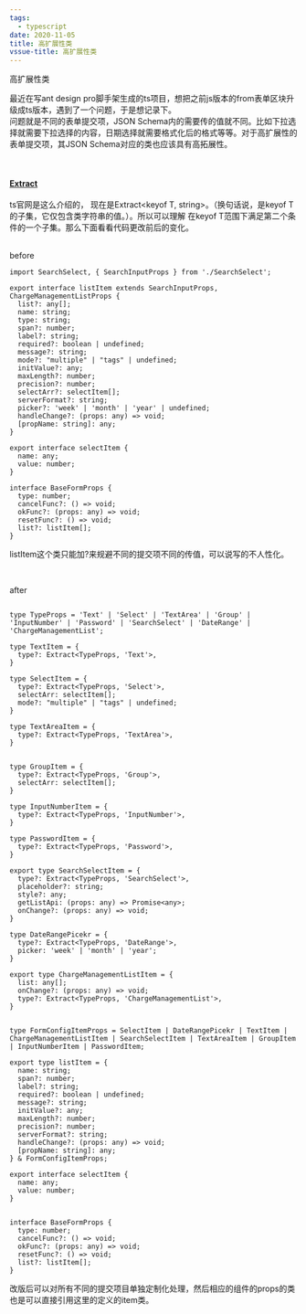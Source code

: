 ```yaml
---
tags:
  - typescript
date: 2020-11-05
title: 高扩展性类
vssue-title: 高扩展性类
---
```


高扩展性类

<!-- more -->

最近在写ant design pro脚手架生成的ts项目，想把之前js版本的from表单区块升级成ts版本，遇到了一个问题，于是想记录下。
<br />
问题就是不同的表单提交项，JSON Schema内的需要传的值就不同。比如下拉选择就需要下拉选择的内容，日期选择就需要格式化后的格式等等。对于高扩展性的表单提交项，其JSON Schema对应的类也应该具有高拓展性。

<br />

#### [Extract](https://www.tslang.cn/docs/release-notes/typescript-2.9.html)

ts官网是这么介绍的， 现在是Extract<keyof T, string>。（换句话说，是keyof T的子集，它仅包含类字符串的值。）。所以可以理解 在keyof T范围下满足第二个条件的一个子集。那么下面看看代码更改前后的变化。

<br />
before

```
import SearchSelect, { SearchInputProps } from './SearchSelect';

export interface listItem extends SearchInputProps, ChargeManagementListProps {
  list?: any[];
  name: string;
  type: string;
  span?: number;
  label?: string;
  required?: boolean | undefined;
  message?: string;
  mode?: "multiple" | "tags" | undefined;
  initValue?: any;
  maxLength?: number;
  precision?: number;
  selectArr?: selectItem[];
  serverFormat?: string;
  picker?: 'week' | 'month' | 'year' | undefined;
  handleChange?: (props: any) => void;
  [propName: string]: any;
}

export interface selectItem {
  name: any;
  value: number;
}

interface BaseFormProps {
  type: number;
  cancelFunc?: () => void;
  okFunc?: (props: any) => void;
  resetFunc?: () => void;
  list?: listItem[];
}
```
listItem这个类只能加?来规避不同的提交项不同的传值，可以说写的不人性化。

<br />

after

```

type TypeProps = 'Text' | 'Select' | 'TextArea' | 'Group' | 'InputNumber' | 'Password' | 'SearchSelect' | 'DateRange' | 'ChargeManagementList';

type TextItem = {
  type?: Extract<TypeProps, 'Text'>,
}

type SelectItem = {
  type?: Extract<TypeProps, 'Select'>,
  selectArr: selectItem[];
  mode?: "multiple" | "tags" | undefined;
}

type TextAreaItem = {
  type?: Extract<TypeProps, 'TextArea'>,
}


type GroupItem = {
  type?: Extract<TypeProps, 'Group'>,
  selectArr: selectItem[];
}

type InputNumberItem = {
  type?: Extract<TypeProps, 'InputNumber'>,
}

type PasswordItem = {
  type?: Extract<TypeProps, 'Password'>,
}

export type SearchSelectItem = {
  type?: Extract<TypeProps, 'SearchSelect'>,
  placeholder?: string;
  style?: any;
  getListApi: (props: any) => Promise<any>;
  onChange?: (props: any) => void;
}

type DateRangePicekr = {
  type?: Extract<TypeProps, 'DateRange'>,
  picker: 'week' | 'month' | 'year';
}

export type ChargeManagementListItem = {
  list: any[];
  onChange?: (props: any) => void;
  type?: Extract<TypeProps, 'ChargeManagementList'>,
}


type FormConfigItemProps = SelectItem | DateRangePicekr | TextItem | ChargeManagementListItem | SearchSelectItem | TextAreaItem | GroupItem | InputNumberItem | PasswordItem;

export type listItem = {
  name: string;
  span?: number;
  label?: string;
  required?: boolean | undefined;
  message?: string;
  initValue?: any;
  maxLength?: number;
  precision?: number;
  serverFormat?: string;
  handleChange?: (props: any) => void;
  [propName: string]: any;
} & FormConfigItemProps;

export interface selectItem {
  name: any;
  value: number;
}


interface BaseFormProps {
  type: number;
  cancelFunc?: () => void;
  okFunc?: (props: any) => void;
  resetFunc?: () => void;
  list?: listItem[];
}
```
改版后可以对所有不同的提交项目单独定制化处理，然后相应的组件的props的类也是可以直接引用这里的定义的item类。
<br />

